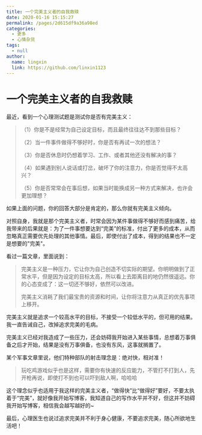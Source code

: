 ```yaml
---
title: 一个完美主义者的自我救赎
date: 2020-01-16 15:15:27
permalink: /pages/2d615df9a36a98ed
categories: 
  - 更多
  - 心情杂货
tags: 
  - null
author: 
  name: lingxin
  link: https://github.com/linxin1123
---
```

# 一个完美主义者的自我救赎

最近，看到一个心理测试题是测试你是否有完美主义：

> （1）你是不是经常为自己设定目标，而且最终往往达不到那些目标？
>
> （2）当一件事件做得不够好时，你是否有再试一次的想法？
>
> （3）你是否休息时仍想着学习、工作、或者其他还没有解决的事？
>
> （4）如果遇到别人说话或打岔，破坏了你的注意力，你是否觉得不太高兴？
>
> （5）你是否常常会在事后想，如果当时能换成另一种方式来解决，也许会更加理想？

如果上面的问题，你的回答大部分是肯定的，那么你就有完美主义倾向。

<!-- more -->

对照自身，我就是那个完美主义者，时常会因为某件事做得不够好而感到痛苦，给我带来的后果就是：为了一件事想要达到“完美”的标准，付出了更多的成本，从而忽略真正需要优先处理的其他事情。最后，即使付出了成本，得到的结果也不一定是想要的"完美"。

看过一篇文章，里面说到：

> 完美主义是一种压力，它让你为自己创造不切实际的期望。你明明做到了正常水平，但是因为设定的目标太高，所以看上去距离目的地仍然很遥远。你的心态变成了：这一切还不够好，依然可以改进。
>
> 完美主义消耗了我们最宝贵的资源和时间，让你将注意力从真正的优先事项上移开。

完美主义就是追求一个较高水平的目标，不接受一个较低水平的，但可用的结果。我一直告诫自己，改掉追求完美的毛病。

完美主义已经对我造成了一些压力，还会妨碍我开始进入某些事情，总想着万事俱备之后才开始，结果是没有万事俱备，也没有东风，这事就搁置了。

某个军事文章里说，他们特种部队的射击理念是：绝对快，相对准！

> 玩吃鸡游戏似乎也是这样，需要你有快速的反应能力，不管打不打到人，先开枪再说，即使打不到也可以吓到敌人啊，哈哈哈

这个理念似乎也适用于我这样的完美主义者，“做得快”比“做得好”要好，不要太执着于“完美”，就好像我开始写博客，我知道自己的写作水平并不好，但这并不妨碍我开始写博客，相信我会越写越好的~

最后，心理医生也说过追求完美并不利于身心健康，不要追求完美，随心所欲地生活吧！
